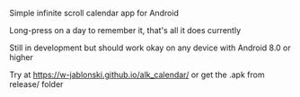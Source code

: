Simple infinite scroll calendar app for Android

Long-press on a day to remember it, that's all it does currently

Still in development but should work okay on any device with Android 8.0 or higher

Try at https://w-jablonski.github.io/alk_calendar/ or get the .apk from release/ folder
